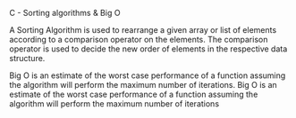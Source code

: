 C - Sorting algorithms & Big O

<p>A Sorting Algorithm is used to rearrange a given array or list of elements according to a comparison operator on the elements. The comparison operator is used to decide the new order of elements in the respective data structure.</p>
<p>Big O is an estimate of the worst case performance of a function assuming the algorithm will perform the maximum number of iterations. Big O is an estimate of the worst case performance of a function assuming the algorithm will perform the maximum number of iterations</p>

